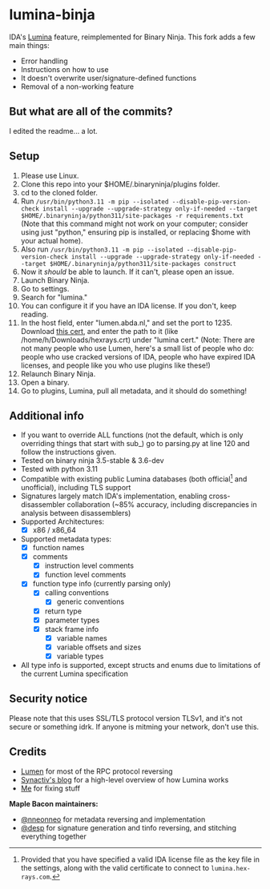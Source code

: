 # lumina-binja
IDA's [Lumina](https://hex-rays.com/products/ida/lumina/) feature, reimplemented for Binary Ninja. This fork adds a few main things:
- Error handling
- Instructions on how to use
- It doesn't overwrite user/signature-defined functions
- Removal of a non-working feature

## But what are all of the commits?
I edited the readme... a lot.

## Setup
1. Please use Linux.
2. Clone this repo into your $HOME/.binaryninja/plugins folder.
3. cd to the cloned folder.
4. Run `/usr/bin/python3.11 -m pip --isolated --disable-pip-version-check install --upgrade --upgrade-strategy only-if-needed --target $HOME/.binaryninja/python311/site-packages -r requirements.txt` (Note that this command might not work on your computer; consider using just "python," ensuring pip is installed, or replacing $home with your actual home).
5. Also run `/usr/bin/python3.11 -m pip --isolated --disable-pip-version-check install --upgrade --upgrade-strategy only-if-needed --target $HOME/.binaryninja/python311/site-packages construct`
6. Now it *should* be able to launch. If it can't, please open an issue.
7. Launch Binary Ninja.
8. Go to settings.
9. Search for "lumina."
10. You can configure it if you have an IDA license. If you don't, keep reading.
11. In the host field, enter "lumen.abda.nl," and set the port to 1235. Download [this cert](https://abda.nl/lumen/hexrays.crt), and enter the path to it (like /home/h/Downloads/hexrays.crt) under "lumina cert." (Note: There are not many people who use Lumen, here's a small list of people who do: people who use cracked versions of IDA, people who have expired IDA licenses, and people like you who use plugins like these!)
12. Relaunch Binary Ninja.
13. Open a binary.
14. Go to plugins, Lumina, pull all metadata, and it should do something!

## Additional info
 - If you want to override ALL functions (not the default, which is only overriding things that start with sub_) go to parsing.py at line 120 and follow the instructions given.
 - Tested on binary ninja 3.5-stable & 3.6-dev
 - Tested with python 3.11
 - Compatible with existing public Lumina databases (both official[^1] and unofficial), including TLS support
 - Signatures largely match IDA's implementation, enabling cross-disassembler collaboration (~85% accuracy, including discrepancies in analysis between disassemblers)
 - Supported Architectures:
   - [x] x86 / x86_64
 - Supported metadata types:
   - [x] function names
   - [x] comments
     - [x] instruction level comments
     - [x] function level comments
   - [x] function type info (currently parsing only)
     - [x] calling conventions
       - [x] generic conventions
     - [x] return type
     - [x] parameter types
     - [x] stack frame info
       - [x] variable names
       - [x] variable offsets and sizes
       - [x] variable types
 - All type info is supported, except structs and enums due to limitations of the current Lumina specification

## Security notice
Please note that this uses SSL/TLS protocol version TLSv1, and it's not secure or something idrk. If anyone is mitming your network, don't use this.

## Credits
 - [Lumen](https://github.com/naim94a/lumen) for most of the RPC protocol reversing
 - [Synactiv's blog](https://www.synacktiv.com/en/publications/investigating-ida-lumina-feature.html) for a high-level overview of how Lumina works
 - [Me](https://twitter.com/0x62797465) for fixing stuff

**Maple Bacon maintainers:**
 - [@nneonneo](https://github.com/nneonneo) for metadata reversing and implementation
 - [@desp](https://github.com/despawningbone) for signature generation and tinfo reversing, and stitching everything together

[^1]: Provided that you have specified a valid IDA license file as the key file in the settings, along with the valid certificate to connect to `lumina.hex-rays.com`.
